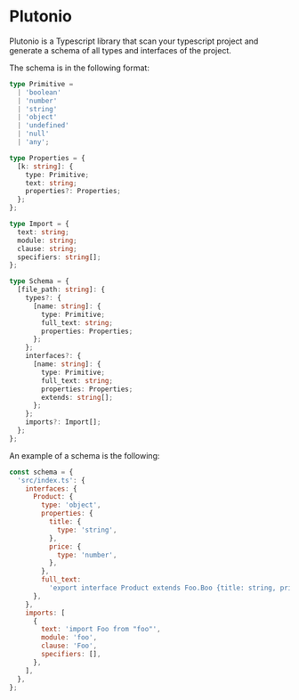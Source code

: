 # Plutonio

Plutonio is a Typescript library that scan your typescript project and generate
a schema of all types and interfaces of the project.

The schema is in the following format:

```typescript
type Primitive =
  | 'boolean'
  | 'number'
  | 'string'
  | 'object'
  | 'undefined'
  | 'null'
  | 'any';

type Properties = {
  [k: string]: {
    type: Primitive;
    text: string;
    properties?: Properties;
  };
};

type Import = {
  text: string;
  module: string;
  clause: string;
  specifiers: string[];
};

type Schema = {
  [file_path: string]: {
    types?: {
      [name: string]: {
        type: Primitive;
        full_text: string;
        properties: Properties;
      };
    };
    interfaces?: {
      [name: string]: {
        type: Primitive;
        full_text: string;
        properties: Properties;
        extends: string[];
      };
    };
    imports?: Import[];
  };
};
```

An example of a schema is the following:

```js
const schema = {
  'src/index.ts': {
    interfaces: {
      Product: {
        type: 'object',
        properties: {
          title: {
            type: 'string',
          },
          price: {
            type: 'number',
          },
        },
        full_text:
          'export interface Product extends Foo.Boo {title: string, price: number}',
      },
    },
    imports: [
      {
        text: 'import Foo from "foo"',
        module: 'foo',
        clause: 'Foo',
        specifiers: [],
      },
    ],
  },
};
```
